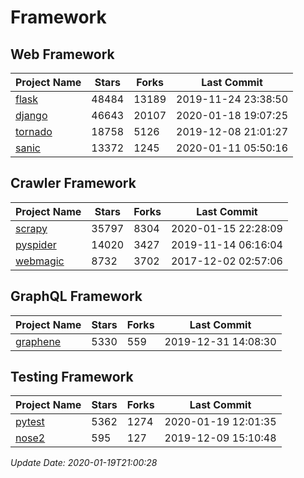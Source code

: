 # Framework

## Web Framework

| Project Name | Stars | Forks | Last Commit |
| ------------ | ----- | ----- | ----------- |
| [flask](https://github.com/pallets/flask) | 48484 | 13189 | 2019-11-24 23:38:50 |
| [django](https://github.com/django/django) | 46643 | 20107 | 2020-01-18 19:07:25 |
| [tornado](https://github.com/tornadoweb/tornado) | 18758 | 5126 | 2019-12-08 21:01:27 |
| [sanic](https://github.com/huge-success/sanic) | 13372 | 1245 | 2020-01-11 05:50:16 |

## Crawler Framework

| Project Name | Stars | Forks | Last Commit |
| ------------ | ----- | ----- | ----------- |
| [scrapy](https://github.com/scrapy/scrapy) | 35797 | 8304 | 2020-01-15 22:28:09 |
| [pyspider](https://github.com/binux/pyspider) | 14020 | 3427 | 2019-11-14 06:16:04 |
| [webmagic](https://github.com/code4craft/webmagic) | 8732 | 3702 | 2017-12-02 02:57:06 |

## GraphQL Framework

| Project Name | Stars | Forks | Last Commit |
| ------------ | ----- | ----- | ----------- |
| [graphene](https://github.com/graphql-python/graphene) | 5330 | 559 | 2019-12-31 14:08:30 |

## Testing Framework

| Project Name | Stars | Forks | Last Commit |
| ------------ | ----- | ----- | ----------- |
| [pytest](https://github.com/pytest-dev/pytest) | 5362 | 1274 | 2020-01-19 12:01:35 |
| [nose2](https://github.com/nose-devs/nose2) | 595 | 127 | 2019-12-09 15:10:48 |

*Update Date: 2020-01-19T21:00:28*